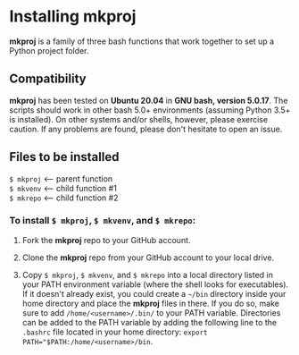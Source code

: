# Installing mkproj  

**mkproj** is a family of three bash functions that work together to set up a Python project folder.

## Compatibility

**mkproj** has been tested on **Ubuntu 20.04** in **GNU bash, version 5.0.17**.
The scripts should work in other bash 5.0+ environments (assuming Python 3.5+ is installed). On other systems and/or shells, however, please exercise caution. If any problems are found, please don't hesitate to open an issue.

## Files to be installed  
`$ mkproj` <-- parent function  
`$ mkvenv` <-- child function #1  
`$ mkrepo` <-- child function #2  
  
### To install `$ mkproj`, `$ mkvenv`, and `$ mkrepo`:  

1) Fork the **mkproj** repo to your GitHub account.

2) Clone the **mkproj** repo from your GitHub account to your local drive.

3) Copy `$ mkproj`, `$ mkvenv`, and `$ mkrepo` into a local directory listed in your PATH environment variable (where the shell looks for executables).
   If it doesn't already exist, you could create a `~/bin` directory inside your home directory and place the **mkproj** files in there. If you do so, make sure to add `/home/<username>/.bin/` to your PATH variable. Directories can be added to the PATH variable by adding the following line to the `.bashrc` file located in your home directory: `export PATH="$PATH:/home/<username>/bin`.
